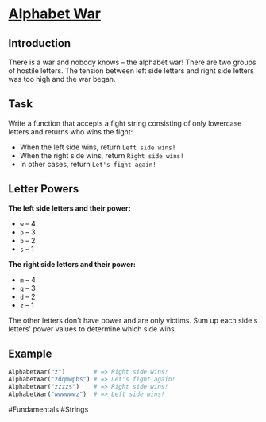 # [Alphabet War](https://www.codewars.com/kata/59377c53e66267c8f6000027/python)

## Introduction
There is a war and nobody knows – the alphabet war!
There are two groups of hostile letters. The tension between left side letters and right side letters was too high and the war began.

## Task
Write a function that accepts a fight string consisting of only lowercase letters and returns who wins the fight:
- When the left side wins, return `Left side wins!`
- When the right side wins, return `Right side wins!`
- In other cases, return `Let's fight again!`

## Letter Powers
**The left side letters and their power:**

- `w` – 4
- `p` – 3
- `b` – 2
- `s` – 1

**The right side letters and their power:**

- `m` – 4
- `q` – 3
- `d` – 2
- `z` – 1

The other letters don't have power and are only victims. Sum up each side's letters' power values to determine which side wins.

## Example
```python
AlphabetWar("z")        # => Right side wins!
AlphabetWar("zdqmwpbs") # => Let's fight again!
AlphabetWar("zzzzs")    # => Right side wins!
AlphabetWar("wwwwwwz")  # => Left side wins!
```

#Fundamentals #Strings
